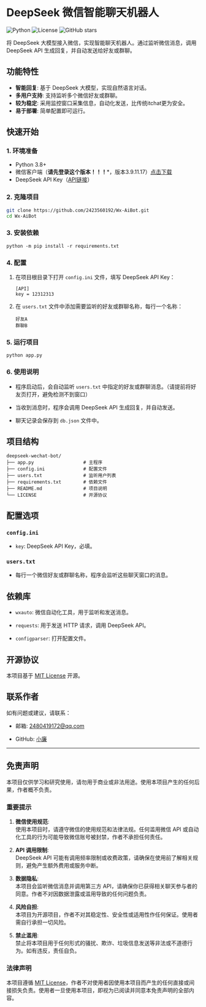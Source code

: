 # DeepSeek 微信智能聊天机器人

![Python](https://img.shields.io/badge/Python-3.8%2B-blue)
![License](https://img.shields.io/badge/License-MIT-green)
![GitHub stars](https://img.shields.io/github/stars/yourusername/deepseek-wechat-bot?style=social)

将 DeepSeek 大模型接入微信，实现智能聊天机器人。通过监听微信消息，调用 DeepSeek API 生成回复，并自动发送给好友或群聊。

## 功能特性

- **智能回复**: 基于 DeepSeek 大模型，实现自然语言对话。
- **多用户支持**: 支持监听多个微信好友或群聊。
- **较为稳定**: 采用监控窗口采集信息，自动化发送，比传统itchat更为安全。
- **易于部署**: 简单配置即可运行。

## 快速开始

### 1. 环境准备

- Python 3.8+
- 微信客户端（**请先登录这个版本！！！***，版本3.9.11.17）[点击下载](https://github.com/tom-snow/wechat-windows-versions/releases/download/v3.9.11.17/WeChatSetup-3.9.11.17.exe)
- DeepSeek API Key（[API链接](https://cloud.siliconflow.cn/models)）

### 2. 克隆项目

```bash
git clone https://github.com/2423560192/Wx-AiBot.git
cd Wx-AiBot
```

### 3\. 安装依赖

 
```
python -m pip install -r requirements.txt
```
 
### 4\. 配置
 
1.  在项目根目录下打开 `config.ini` 文件，填写 DeepSeek API Key：
    ```
    [API]
    key = 12312313
    ```
2.  在 `users.txt` 文件中添加需要监听的好友或群聊名称，每行一个名称：
    
    ```
    好友A
    群聊B
    ```
    
 
### 5\. 运行项目
 

 

 
```
python app.py
```
 
### 6\. 使用说明
 
*   程序启动后，会自动监听 `users.txt` 中指定的好友或群聊消息。（请提前将好友页打开，避免检测不到窗口）
    
*   当收到消息时，程序会调用 DeepSeek API 生成回复，并自动发送。
    
*   聊天记录会保存到 `db.json` 文件中。
    
 
项目结构
----

 
```
deepseek-wechat-bot/
├── app.py                  # 主程序
├── config.ini              # 配置文件
├── users.txt               # 监听用户列表
├── requirements.txt        # 依赖文件
├── README.md               # 项目说明
└── LICENSE                 # 开源协议
```
 
配置选项
----
 
### `config.ini`
 
*   `key`: DeepSeek API Key，必填。
    
 
### `users.txt`
 
*   每行一个微信好友或群聊名称，程序会监听这些聊天窗口的消息。
    
 
依赖库
---
 
*   `wxauto`: 微信自动化工具，用于监听和发送消息。
    
*   `requests`: 用于发送 HTTP 请求，调用 DeepSeek API。
    
*   `configparser`: 打开配置文件。
    
 
开源协议
----
 
本项目基于 [MIT License](https://chat.deepseek.com/a/chat/s/LICENSE) 开源。
 

    
 
联系作者
----
 
如有问题或建议，请联系：
 
*   邮箱: 2480419172@qq.com
    
*   GitHub: [小廉](https://github.com/2423560192)
    
 
* * *
 
 
免责声明
----
 
本项目仅供学习和研究使用，请勿用于商业或非法用途。使用本项目产生的任何后果，作者概不负责。
 
### 重要提示
 
1.  **微信使用规范**:  
    使用本项目时，请遵守微信的使用规范和法律法规。任何滥用微信 API 或自动化工具的行为可能导致微信账号被封禁，作者不承担任何责任。
    
2.  **API 调用限制**:  
    DeepSeek API 可能有调用频率限制或收费政策，请确保在使用前了解相关规则，避免产生额外费用或服务中断。
    
3.  **数据隐私**:  
    本项目会监听微信消息并调用第三方 API，请确保你已获得相关聊天参与者的同意。作者不对因数据泄露或滥用导致的任何问题负责。
    
4.  **风险自担**:  
    本项目为开源项目，作者不对其稳定性、安全性或适用性作任何保证。使用者需自行承担一切风险。
    
5.  **禁止滥用**:  
    禁止将本项目用于任何形式的骚扰、欺诈、垃圾信息发送等非法或不道德行为。如有违反，责任自负。
    
 
### 法律声明
 
本项目遵循 [MIT License](https://chat.deepseek.com/a/chat/s/LICENSE)，作者不对使用者因使用本项目而产生的任何直接或间接损失负责。使用者一旦使用本项目，即视为已阅读并同意本免责声明的全部内容。
